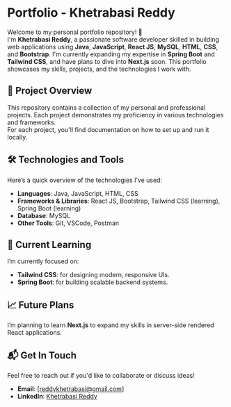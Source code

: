 # Portfolio - Khetrabasi Reddy

Welcome to my personal portfolio repository! 🚀  
I'm **Khetrabasi Reddy**, a passionate software developer skilled in building web applications using **Java**, **JavaScript**, **React JS**, **MySQL**, **HTML**, **CSS**, and **Bootstrap**. I'm currently expanding my expertise in **Spring Boot** and **Tailwind CSS**, and have plans to dive into **Next.js** soon. This portfolio showcases my skills, projects, and the technologies I work with.

## 📂 Project Overview

This repository contains a collection of my personal and professional projects. Each project demonstrates my proficiency in various technologies and frameworks.  
For each project, you'll find documentation on how to set up and run it locally.

## 🛠️ Technologies and Tools

Here’s a quick overview of the technologies I’ve used:

- **Languages**: Java, JavaScript, HTML, CSS
- **Frameworks & Libraries**: React JS, Bootstrap, Tailwind CSS (learning), Spring Boot (learning)
- **Database**: MySQL
- **Other Tools**: Git, VSCode, Postman

## 🎯 Current Learning

I’m currently focused on:

- **Tailwind CSS**: for designing modern, responsive UIs.
- **Spring Boot**: for building scalable backend systems.

## 📈 Future Plans

I’m planning to learn **Next.js** to expand my skills in server-side rendered React applications.

## 📬 Get In Touch

Feel free to reach out if you'd like to collaborate or discuss ideas!

- **Email**: [reddykhetrabasi@gmail.com]
- **LinkedIn**: [Khetrabasi Reddy](https://www.linkedin.com/in/khetrabasi-reddy-b0ba77224/)


